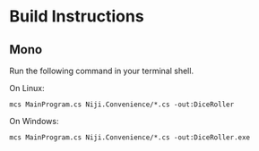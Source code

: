 # Build Instructions

## Mono

Run the following command in your terminal shell.

On Linux:
```
mcs MainProgram.cs Niji.Convenience/*.cs -out:DiceRoller
```

On Windows:
```
mcs MainProgram.cs Niji.Convenience/*.cs -out:DiceRoller.exe
```

